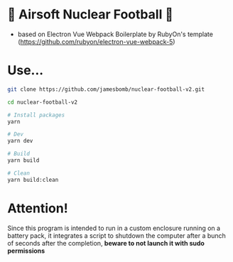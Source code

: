 # 🏈 Airsoft Nuclear Football 🚀

- based on Electron Vue Webpack Boilerplate by RubyOn's template (https://github.com/rubyon/electron-vue-webpack-5)

# Use...
```bash
git clone https://github.com/jamesbomb/nuclear-football-v2.git

cd nuclear-football-v2

# Install packages
yarn

# Dev
yarn dev

# Build
yarn build

# Clean
yarn build:clean
```
# Attention!
Since this program is intended to run in a custom enclosure running on a battery pack, it integrates a script to shutdown the computer after a bunch of seconds after the completion, __beware to not launch it with sudo permissions__